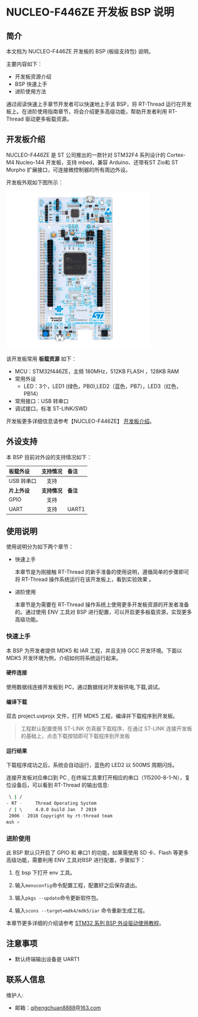 # NUCLEO-F446ZE 开发板 BSP 说明

## 简介

本文档为 NUCLEO-F446ZE 开发板的 BSP (板级支持包) 说明。

主要内容如下：

- 开发板资源介绍
- BSP 快速上手
- 进阶使用方法

通过阅读快速上手章节开发者可以快速地上手该 BSP，将 RT-Thread 运行在开发板上。在进阶使用指南章节，将会介绍更多高级功能，帮助开发者利用 RT-Thread 驱动更多板载资源。

## 开发板介绍

NUCLEO-F446ZE 是 ST 公司推出的一款针对 STM32F4 系列设计的 Cortex-M4 Nucleo-144 开发板，支持 mbed，兼容 Arduino、还带有ST Zio和 ST Morpho 扩展接口，可连接微控制器的所有周边外设。

开发板外观如下图所示：

![board](figures/board.jpg)

该开发板常用 **板载资源** 如下：

- MCU：STM32f446ZE，主频 180MHz，512KB FLASH ，128KB RAM
- 常用外设
  - LED：3个，LED1 (绿色，PB0),LED2（蓝色，PB7），LED3（红色，PB14）
- 常用接口：USB 转串口
- 调试接口，标准 ST-LINK/SWD

开发板更多详细信息请参考【NUCLEO-F446ZE】 [开发板介绍](https://www.st.com/zh/evaluation-tools/nucleo-f446ze.html)。

## 外设支持

本 BSP 目前对外设的支持情况如下：

| **板载外设**      | **支持情况** | **备注**                              |
| :----------------- | :----------: | :------------------------------------- |
| USB 转串口        |     支持     |                                       |
| **片上外设**      | **支持情况** | **备注**                              |
| GPIO              |     支持     |                                       |
| UART              |     支持     | UART1                                 |

## 使用说明

使用说明分为如下两个章节：

- 快速上手

    本章节是为刚接触 RT-Thread 的新手准备的使用说明，遵循简单的步骤即可将 RT-Thread 操作系统运行在该开发板上，看到实验效果 。

- 进阶使用

    本章节是为需要在 RT-Thread 操作系统上使用更多开发板资源的开发者准备的。通过使用 ENV 工具对 BSP 进行配置，可以开启更多板载资源，实现更多高级功能。


### 快速上手

本 BSP 为开发者提供 MDK5 和 IAR 工程，并且支持 GCC 开发环境。下面以 MDK5 开发环境为例，介绍如何将系统运行起来。

#### 硬件连接

使用数据线连接开发板到 PC，通过数据线对开发板供电,下载,调试。

#### 编译下载

双击 project.uvprojx 文件，打开 MDK5 工程，编译并下载程序到开发板。

> 工程默认配置使用 ST-LINK 仿真器下载程序，在通过 ST-LINK 连接开发板的基础上，点击下载按钮即可下载程序到开发板

#### 运行结果

下载程序成功之后，系统会自动运行，蓝色的 LED2 以 500MS 周期闪烁。

连接开发板对应串口到 PC , 在终端工具里打开相应的串口（115200-8-1-N），复位设备后，可以看到 RT-Thread 的输出信息:

```bash
 \ | /
- RT -     Thread Operating System
 / | \     4.0.0 build Jan  7 2019
 2006 - 2018 Copyright by rt-thread team
msh >
```
### 进阶使用

此 BSP 默认只开启了 GPIO 和 串口1 的功能，如果需使用 SD 卡、Flash 等更多高级功能，需要利用 ENV 工具对BSP 进行配置，步骤如下：

1. 在 bsp 下打开 env 工具。

2. 输入`menuconfig`命令配置工程，配置好之后保存退出。

3. 输入`pkgs --update`命令更新软件包。

4. 输入`scons --target=mdk4/mdk5/iar` 命令重新生成工程。

本章节更多详细的介绍请参考 [STM32 系列 BSP 外设驱动使用教程](../docs/STM32系列BSP外设驱动使用教程.md)。

## 注意事项

- 默认终端输出设备是 UART1

## 联系人信息

维护人:

-   邮箱：<qihengchuan8888@163.com>